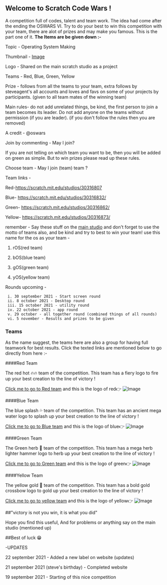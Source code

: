 ## Welcome to Scratch Code Wars !

A competition full of codes, talent and team work. The idea had come after the ending the OSWARS VI. Try to do your best to win this competition with your team, there are alot of prizes and may make you famous. This is the part one of it. **The Items are be given down :-**

Topic - Operating System Making

Thumbnail - [Image](https://cdn2.scratch.mit.edu/get_image/gallery/30316640_170x100.png)

Logo - Shared on the main scratch studio as a project

Teams - Red, Blue, Green, Yellow

Prize - follows from all the teams to your team, extra follows by steveagent's all accounts and loves and favs on some of your projects by participants. (given to all team mates of the winning team)

Main rules- do not add unrelated things, be kind, the first person to join a team becomes its leader.  Do not add anyone on the teams without permission (if you are leader).
(if you don't follow the rules then you are removed)

A credit - @oswars

Join by commenting - May I join?

If you are not telling on which team you want to be, then you will be added on green as simple. But to win prizes please read up these rules.

Choose team - May I join (team) team ?

Team links -

Red-https://scratch.mit.edu/studios/30316807

Blue- https://scratch.mit.edu/studios/30316832/

Green-
https://scratch.mit.edu/studios/30316862/

Yellow-
https://scratch.mit.edu/studios/30316873/

remember - Say these stuff on the [main studio](https://scratch.mit.edu/studios/30316640) and don't forget to use the motto of teams also, and be kind and try to best to win your team! use this name for the os as your team - 

1. rOS(red team)

2. bOS(blue team)

3. gOS(green team)

4. yOS(yellow team)

Rounds upcoming -

     i. 30 september 2021 - Start screen round
     ii. 8 october 2021 - Desktop round
     iii. 15 october 2021 - utility round
     iv. 22 october 2021 - app round
     v. 29 october - all together round (combined things of all rounds)
     vi. 5 november - Results and prizes to be given
     

### Teams

As the name suggest, the teams here are also a group for having full teamwork for best results. Click the texted links are mentioned below to go directly from here :-

####Red Team

The red hot 🔥🔥 team of the competition. This team has a fiery logo to fire up your best creation to the line of victory !

[Click me to go to Red team](https://scratch.mit.edu/studios/30316807/) and this is the logo of red👉 ![Image](https://cdn2.scratch.mit.edu/get_image/gallery/30316807_170x100.png)




####Blue Team

The blue splash 💦 team of the competition. This team has an ancient mega water logo to splash up your best creation to the line of victory !

[Click me to go to Blue team](https://scratch.mit.edu/studios/30316832/) and this is the logo of blue👉 ![Image](https://cdn2.scratch.mit.edu/get_image/gallery/30316832_170x100.png)



####Green Team

The Green herb 🌿 team of the competition. This team has a mega herb lighter hammer  logo to herb up your best creation to the line of victory !

[Click me to go to Green team](https://scratch.mit.edu/studios/30316862/) and this is the logo of green👉 ![Image](https://cdn2.scratch.mit.edu/get_image/gallery/30316862_170x100.png)



####Yellow Team

The yellow gold 🌟 team of the competition. This team has a bold gold crossbow logo to gold up your best creation to the line of victory !

[Click me to go to yellow team](https://scratch.mit.edu/studios/30316873/) and this is the logo of yellow👉 ![Image](https://cdn2.scratch.mit.edu/get_image/gallery/30316873_170x100.png)


##"victory is not you win, it is what you did"

Hope you find this useful, And for problems or anything say on the main studio (mentioned up)





##Best of luck 😁


-UPDATES

22 september 2021 - Added a new label on website (updates)

21 september 2021 (steve's birthday) - Completed website

19 september 2021 - Starting of this nice competition
